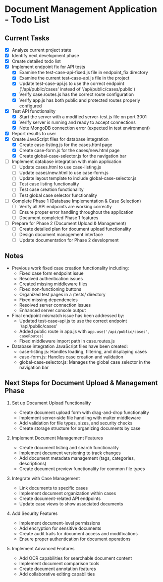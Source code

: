 # Document Management Application - Todo List

## Current Tasks
- [x] Analyze current project state
- [x] Identify next development phase
- [x] Create detailed todo list
- [x] Implement endpoint fix for API tests
  - [x] Examine the test-case-api-fixed.js file in endpoint_fix directory
  - [x] Examine the current test-case-api.js file in the project
  - [x] Update test-case-api.js to use the correct endpoint ('/api/public/cases' instead of '/api/public/cases/public')
  - [x] Verify case.routes.js has the correct route configuration
  - [x] Verify app.js has both public and protected routes properly configured
- [x] Test API functionality
  - [x] Start the server with a modified server-test.js file on port 3001
  - [x] Verify server is running and ready to accept connections
  - [x] Note MongoDB connection error (expected in test environment)
- [x] Report results to user
- [x] Create JavaScript files for database integration
  - [x] Create case-listing.js for the cases.html page
  - [x] Create case-form.js for the cases/new.html page
  - [x] Create global-case-selector.js for the navigation bar
- [ ] Implement database integration with main application
  - [ ] Update cases.html to use case-listing.js
  - [ ] Update cases/new.html to use case-form.js
  - [ ] Update layout template to include global-case-selector.js
  - [ ] Test case listing functionality
  - [ ] Test case creation functionality
  - [ ] Test global case selector functionality
- [ ] Complete Phase 1 (Database Implementation & Case Selection)
  - [ ] Verify all API endpoints are working correctly
  - [ ] Ensure proper error handling throughout the application
  - [ ] Document completed Phase 1 features
- [ ] Prepare for Phase 2 (Document Upload & Management)
  - [ ] Create detailed plan for document upload functionality
  - [ ] Design document management interface
  - [ ] Update documentation for Phase 2 development

## Notes
- Previous work fixed case creation functionality including:
  - Fixed case form endpoint issue
  - Resolved authentication issues
  - Created missing middleware files
  - Fixed non-functioning buttons
  - Organized test pages in a /tests/ directory
  - Fixed missing dependencies
  - Resolved server connection issues
  - Enhanced server console output
- Final endpoint mismatch issue has been addressed by:
  - Updated test-case-api.js to use the correct endpoint '/api/public/cases'
  - Added public route in app.js with `app.use('/api/public/cases', caseRoutes)`
  - Fixed middleware import path in case.routes.js
- Database integration JavaScript files have been created:
  - case-listing.js: Handles loading, filtering, and displaying cases
  - case-form.js: Handles case creation and validation
  - global-case-selector.js: Manages the global case selector in the navigation bar

## Next Steps for Document Upload & Management Phase
1. Set up Document Upload Functionality
   - Create document upload form with drag-and-drop functionality
   - Implement server-side file handling with multer middleware
   - Add validation for file types, sizes, and security checks
   - Create storage structure for organizing documents by case

2. Implement Document Management Features
   - Create document listing and search functionality
   - Implement document versioning to track changes
   - Add document metadata management (tags, categories, descriptions)
   - Create document preview functionality for common file types

3. Integrate with Case Management
   - Link documents to specific cases
   - Implement document organization within cases
   - Create document-related API endpoints
   - Update case views to show associated documents

4. Add Security Features
   - Implement document-level permissions
   - Add encryption for sensitive documents
   - Create audit trails for document access and modifications
   - Ensure proper authentication for document operations

5. Implement Advanced Features
   - Add OCR capabilities for searchable document content
   - Implement document comparison tools
   - Create document annotation features
   - Add collaborative editing capabilities

